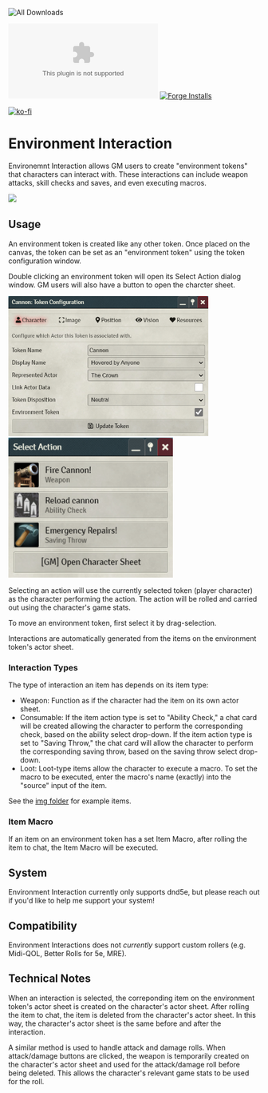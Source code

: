 ![All Downloads](https://img.shields.io/github/downloads/jessev14/environment-interaction/total?style=for-the-badge)

![Latest Release Download Count](https://img.shields.io/github/downloads/jessev14/environment-interaction/latest/EI.zip)
[![Forge Installs](https://img.shields.io/badge/dynamic/json?label=Forge%20Installs&query=package.installs&suffix=%25&url=https%3A%2F%2Fforge-vtt.com%2Fapi%2Fbazaar%2Fpackage%2Fenvironment-interaction&colorB=4aa94a)](https://forge-vtt.com/bazaar#package=environment-interaction)

[![ko-fi](https://ko-fi.com/img/githubbutton_sm.svg)](https://ko-fi.com/jessev14)

# Environment Interaction

Environemnt Interaction allows GM users to create "environment tokens" that characters can interact with. These interactions can include weapon attacks, skill checks and saves, and even executing macros.

<img src="/img/environment-interaction-demo.gif" height="450"/>


## Usage
An environment token is created like any other token. Once placed on the canvas, the token can be set as an "environment token" using the token configuration window.

Double clicking an environment token will open its Select Action dialog window. GM users will also have a button to open the charcter sheet.

<img src="/img/token-config.png" height="280"/> <img src="/img/action-selection.png" height="280"/>

Selecting an action will use the currently selected token (player character) as the character performing the action. The action will be rolled and carried out using the character's game stats.

To move an environment token, first select it by drag-selection.

Interactions are automatically generated from the items on the environment token's actor sheet.

### Interaction Types
The type of interaction an item has depends on its item type:
* Weapon: Function as if the character had the item on its own actor sheet.
* Consumable: If the item action type is set to "Ability Check," a chat card will be created allowing the character to perform the corresponding check, based on the ability select drop-down. If the item action type is set to "Saving Throw," the chat card will allow the character to perform the corresponding saving throw, based on the saving throw select drop-down.
* Loot: Loot-type items allow the character to execute a macro. To set the macro to be executed, enter the macro's name (exactly) into the "source" input of the item.

See the [img folder](https://github.com/jessev14/environment-interaction/tree/main/img) for example items.

### Item Macro
If an item on an environment token has a set Item Macro, after rolling the item to chat, the Item Macro will be executed.

## System
Environment Interaction currently only supports dnd5e, but please reach out if you'd like to help me support your system!

## Compatibility
Environment Interactions does not *currently* support custom rollers (e.g. Midi-QOL, Better Rolls for 5e, MRE).

## Technical Notes
When an interaction is selected, the correponding item on the environment token's actor sheet is created on the character's actor sheet. After rolling the item to chat, the item is deleted from the character's actor sheet. In this way, the character's actor sheet is the same before and after the interaction.

A similar method is used to handle attack and damage rolls. When attack/damage buttons are clicked, the weapon is temporarily created on the character's actor sheet and used for the attack/damage roll before being deleted. This allows the character's relevant game stats to be used for the roll.
